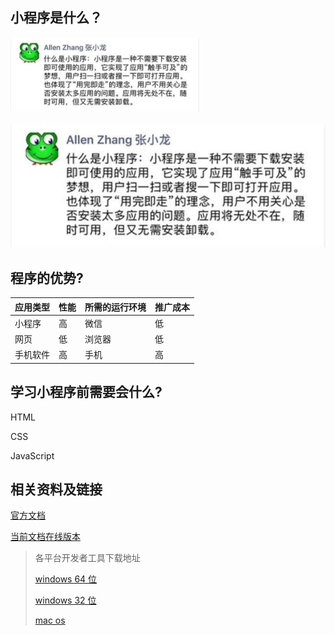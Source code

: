 ## 小程序是什么？ 

<img src="media/1523769858539.png" style="width:60%;"  alt="小程序是什么"> 



![??](media/1523769858539.png)

## 程序的优势?

| 应用类型 | 性能 | 所需的运行环境 | 推广成本 |
| -------- | ---- | -------------- | -------- |
| 小程序   | 高   | 微信           | 低       |
| 网页     | 低   | 浏览器         | 低       |
| 手机软件 | 高   | 手机           | 高       |

## 学习小程序前需要会什么?

HTML

CSS

JavaScript

## 相关资料及链接

[官方文档](https://mp.weixin.qq.com/debug/wxadoc/dev/)

[当前文档在线版本](mini-programs.huoqishi.net)

> 各平台开发者工具下载地址
>
> [windows 64 位](https://servicewechat.com/wxa-dev-logic/download_redirect?type=x64&from=mpwiki)
>
> [windows 32 位](https://servicewechat.com/wxa-dev-logic/download_redirect?type=ia32&from=mpwiki)
>
> [mac os](https://servicewechat.com/wxa-dev-logic/download_redirect?type=darwin&from=mpwiki)

